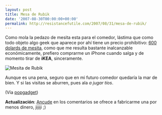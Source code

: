 ```yaml
---
layout: post
title: Mesa de Rubik
date: '2007-08-30T00:00:00+00:00'
permalink: http://resistancefutile.com/2007/08/31/mesa-de-rubik/
---
```

Como mola la pedazo de mesita esta para el comedor, lástima que como todo objeto algo geek que aparece por ahí tiene un precio prohibitivo: <a href="http://jellio.com/products/cubetable.html">600 dolards de mesita</a>, como que me resulta bastante inalcanzable económicamente, prefiero comprarme un iPhone cuando salga y de momento tirar de <strong>iKEA</strong>, sinceramente.

<img src='http://resistancefutile.com/wp-content/rubiks-table.jpg' alt='Mesita de Rubik' class="centro_borde"/>

Aunque es una pena, seguro que en mi futuro comedor quedaría la mar de bien. Y si las visitas se aburren, pues ala <em>a jugar tíos</em>.

(Vía <a href="http://www.popgadget.net/2007/08/rubiks_cube_tab.php">popgadget</a>)

<strong>Actualización</strong>: <a href="http://www.ancude.net/myblog/">Ancude</a> en los comentarios se ofrece a fabricarme una por menos dinero, jijiji ;)
